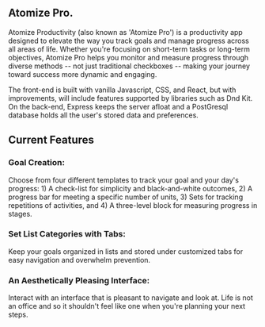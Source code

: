 ## Atomize Pro. 

Atomize Productivity (also known as 'Atomize Pro') is a productivity app designed to elevate the way you track goals and manage progress across all areas of life. Whether you're focusing on short-term tasks or long-term objectives, Atomize Pro helps you monitor and measure progress through diverse methods -- not just traditional checkboxes -- making your journey toward success more dynamic and engaging.
 
The front-end is built with vanilla Javascript, CSS, and React, but with improvements, will include features supported by libraries such as Dnd Kit. On the back-end, Express keeps the server afloat and a PostGresql database holds all the user's stored data and preferences.

 
## Current Features

### Goal Creation:
Choose from four different templates to track your goal and your day's progress: 1) A check-list for simplicity and black-and-white outcomes, 2) A progress bar for meeting a specific number of units, 3) Sets for tracking repetitions of activities, and 4) A three-level block for measuring progress in stages.
  
### Set List Categories with Tabs:
Keep your goals organized in lists and stored under customized tabs for easy navigation and overwhelm prevention.

### An Aesthetically Pleasing Interface:
Interact with an interface that is pleasant to navigate and look at. Life is not an office and so it shouldn't feel like one when you're planning your next steps.
